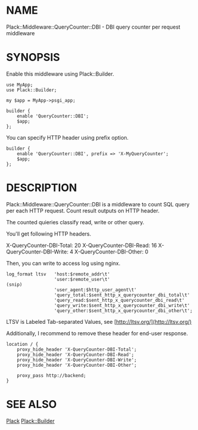 # NAME

Plack::Middleware::QueryCounter::DBI - DBI query counter per request middleware

# SYNOPSIS

Enable this middleware using Plack::Builder.

    use MyApp;
    use Plack::Builder;

    my $app = MyApp->psgi_app;

    builder {
        enable 'QueryCounter::DBI';
        $app;
    };

You can specify HTTP header using prefix option.

    builder {
        enable 'QueryCounter::DBI', prefix => 'X-MyQueryCounter';
        $app;
    };

# DESCRIPTION

Plack::Middleware::QueryCounter::DBI is a middleware to count SQL query
per each HTTP request. Count result outputs on HTTP header.

The counted quieries classify read, write or other query.

You'll get following HTTP headers.

X-QueryCounter-DBI-Total: 20
X-QueryCounter-DBI-Read:  16
X-QueryCounter-DBI-Write:  4
X-QueryCounter-DBI-Other:  0

Then, you can write to access log using nginx.

    log_format ltsv   'host:$remote_addr\t'
                      'user:$remote_user\t'
    (snip)
                      'user_agent:$http_user_agent\t'
                      'query_total:$sent_http_x_querycounter_dbi_total\t'
                      'query_read:$sent_http_x_querycounter_dbi_read\t'
                      'query_write:$sent_http_x_querycounter_dbi_write\t'
                      'query_other:$sent_http_x_querycounter_dbi_other\t';

LTSV is Labeled Tab-separated Values, see [http://ltsv.org/](http://ltsv.org/)

Additionally, I recommend to remove these header for end-user response.

    location / {
        proxy_hide_header 'X-QueryCounter-DBI-Total';
        proxy_hide_header 'X-QueryCounter-DBI-Read';
        proxy_hide_header 'X-QueryCounter-DBI-Write';
        proxy_hide_header 'X-QueryCounter-DBI-Other';

        proxy_pass http://backend;
    }

# SEE ALSO

[Plack](https://metacpan.org/pod/Plack) [Plack::Builder](https://metacpan.org/pod/Plack::Builder)
